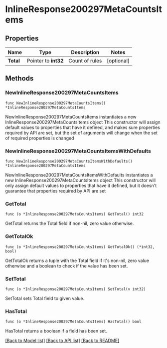 # InlineResponse200297MetaCountsItems

## Properties

Name | Type | Description | Notes
------------ | ------------- | ------------- | -------------
**Total** | Pointer to **int32** | Count of rules | [optional] 

## Methods

### NewInlineResponse200297MetaCountsItems

`func NewInlineResponse200297MetaCountsItems() *InlineResponse200297MetaCountsItems`

NewInlineResponse200297MetaCountsItems instantiates a new InlineResponse200297MetaCountsItems object
This constructor will assign default values to properties that have it defined,
and makes sure properties required by API are set, but the set of arguments
will change when the set of required properties is changed

### NewInlineResponse200297MetaCountsItemsWithDefaults

`func NewInlineResponse200297MetaCountsItemsWithDefaults() *InlineResponse200297MetaCountsItems`

NewInlineResponse200297MetaCountsItemsWithDefaults instantiates a new InlineResponse200297MetaCountsItems object
This constructor will only assign default values to properties that have it defined,
but it doesn't guarantee that properties required by API are set

### GetTotal

`func (o *InlineResponse200297MetaCountsItems) GetTotal() int32`

GetTotal returns the Total field if non-nil, zero value otherwise.

### GetTotalOk

`func (o *InlineResponse200297MetaCountsItems) GetTotalOk() (*int32, bool)`

GetTotalOk returns a tuple with the Total field if it's non-nil, zero value otherwise
and a boolean to check if the value has been set.

### SetTotal

`func (o *InlineResponse200297MetaCountsItems) SetTotal(v int32)`

SetTotal sets Total field to given value.

### HasTotal

`func (o *InlineResponse200297MetaCountsItems) HasTotal() bool`

HasTotal returns a boolean if a field has been set.


[[Back to Model list]](../README.md#documentation-for-models) [[Back to API list]](../README.md#documentation-for-api-endpoints) [[Back to README]](../README.md)


